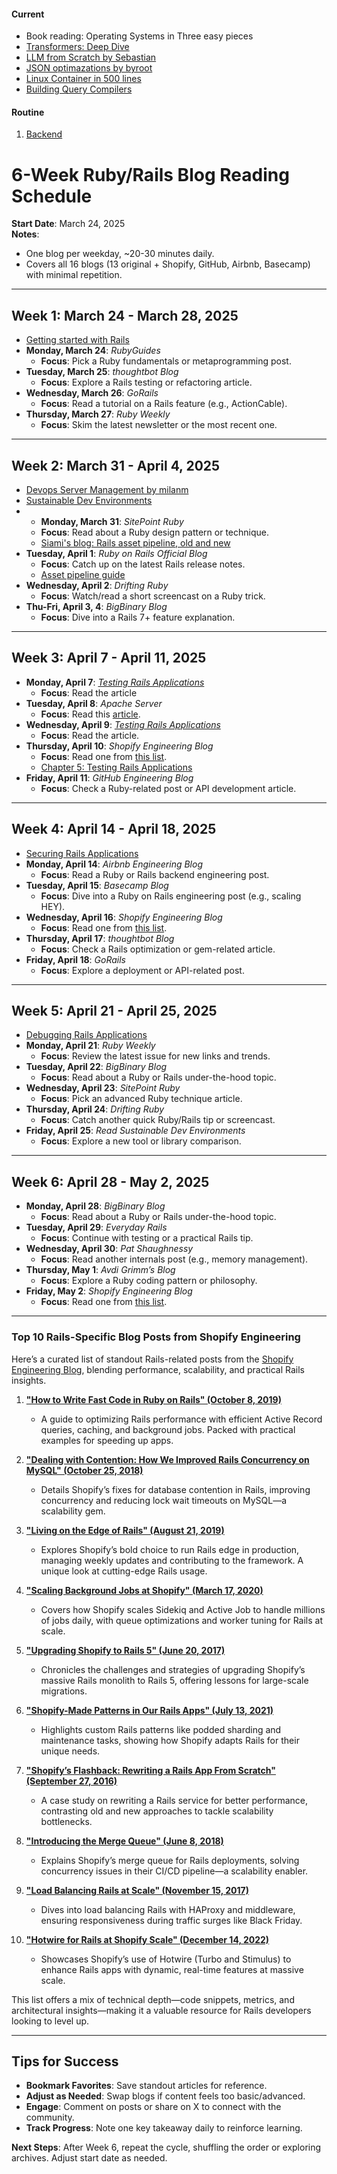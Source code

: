 #### Current
* Book reading: Operating Systems in Three easy pieces
* [Transformers: Deep Dive](https://www.brandonrohrer.com/transformers#second_order_skips)
* [LLM from Scratch by Sebastian](https://github.com/rasbt/LLMs-from-scratch)
* [JSON optimazations by byroot](https://byroot.github.io/)
* [Linux Container in 500 lines](https://blog.lizzie.io/linux-containers-in-500-loc.html)
* [Building Query Compilers](https://pi3.informatik.uni-mannheim.de/~moer/querycompiler.pdf)

#### Routine

1. [Backend](/backend.md)

# 6-Week Ruby/Rails Blog Reading Schedule
**Start Date**: March 24, 2025  
**Notes**:  
- One blog per weekday, ~20-30 minutes daily.
- Covers all 16 blogs (13 original + Shopify, GitHub, Airbnb, Basecamp) with minimal repetition.

---

## Week 1: March 24 - March 28, 2025
- [Getting started with Rails](https://guides.rubyonrails.org/getting_started.html)
- **Monday, March 24**: *RubyGuides*  
  - **Focus**: Pick a Ruby fundamentals or metaprogramming post.  
- **Tuesday, March 25**: *thoughtbot Blog*
  - **Focus**: Explore a Rails testing or refactoring article.  
- **Wednesday, March 26**: *GoRails*  
  - **Focus**: Read a tutorial on a Rails feature (e.g., ActionCable).  
- **Thursday, March 27**: *Ruby Weekly*  
  - **Focus**: Skim the latest newsletter or the most recent one.

---

## Week 2: March 31 - April 4, 2025
- [Devops Server Management by milanm](https://github.com/milanm/DevOps-Roadmap?tab=readme-ov-file#5-learn-server-management)
- [Sustainable Dev Environments](https://devbox.computer/)
- - **Monday, March 31**: *SitePoint Ruby*  
  - **Focus**: Read about a Ruby design pattern or technique.
  - [Siami's blog: Rails asset pipeline, old and new](https://blog.siami.fr/rails-asset-pipeline-old-and-new)  
- **Tuesday, April 1**: *Ruby on Rails Official Blog*  
  - **Focus**: Catch up on the latest Rails release notes.
  - [Asset pipeline guide](https://guides.rubyonrails.org/asset_pipeline.html)
- **Wednesday, April 2**: *Drifting Ruby*  
  - **Focus**: Watch/read a short screencast on a Ruby trick.  
- **Thu-Fri, April 3, 4**: *BigBinary Blog*
  - **Focus**: Dive into a Rails 7+ feature explanation.
---

## Week 3: April 7 - April 11, 2025
- **Monday, April 7**: *[Testing Rails Applications](https://guides.rubyonrails.org/testing.html)*  
  - **Focus**: Read the article
- **Tuesday, April 8**: *Apache Server*
  - **Focus**: Read this [article](https://www.twaino.com/en/blog/website-creation/apache-server-2/).  
- **Wednesday, April 9**: *[Testing Rails Applications](https://guides.rubyonrails.org/testing.html)*  
  - **Focus**: Read the article. 
- **Thursday, April 10**: *Shopify Engineering Blog*
  - **Focus**: Read one from [this list](#shopify).
  - [Chapter 5: Testing Rails Applications](https://guides.rubyonrails.org/testing.html#functional-testing-for-controllers)  
- **Friday, April 11**: *GitHub Engineering Blog*  
  - **Focus**: Check a Ruby-related post or API development article.  

---

## Week 4: April 14 - April 18, 2025
- [Securing Rails Applications](https://guides.rubyonrails.org/security.html)
- **Monday, April 14**: *Airbnb Engineering Blog*  
  - **Focus**: Read a Ruby or Rails backend engineering post.  
- **Tuesday, April 15**: *Basecamp Blog*  
  - **Focus**: Dive into a Ruby on Rails engineering post (e.g., scaling HEY).  
- **Wednesday, April 16**: *Shopify Engineering Blog*  
  - **Focus**: Read one from [this list](#shopify). 
- **Thursday, April 17**: *thoughtbot Blog*  
  - **Focus**: Check a Rails optimization or gem-related article.  
- **Friday, April 18**: *GoRails*  
  - **Focus**: Explore a deployment or API-related post.  

---

## Week 5: April 21 - April 25, 2025
- [Debugging Rails Applications](https://guides.rubyonrails.org/debugging_rails_applications.html)
- **Monday, April 21**: *Ruby Weekly*  
  - **Focus**: Review the latest issue for new links and trends.  
- **Tuesday, April 22**: *BigBinary Blog*  
  - **Focus**: Read about a Ruby or Rails under-the-hood topic.  
- **Wednesday, April 23**: *SitePoint Ruby*  
  - **Focus**: Pick an advanced Ruby technique article.  
- **Thursday, April 24**: *Drifting Ruby*  
  - **Focus**: Catch another quick Ruby/Rails tip or screencast.  
- **Friday, April 25**: *Read Sustainable Dev Environments*  
  - **Focus**: Explore a new tool or library comparison.  

---

## Week 6: April 28 - May 2, 2025
- **Monday, April 28**: *BigBinary Blog*
  - **Focus**: Read about a Ruby or Rails under-the-hood topic. 
- **Tuesday, April 29**: *Everyday Rails*  
  - **Focus**: Continue with testing or a practical Rails tip.  
- **Wednesday, April 30**: *Pat Shaughnessy*  
  - **Focus**: Read another internals post (e.g., memory management).  
- **Thursday, May 1**: *Avdi Grimm’s Blog*  
  - **Focus**: Explore a Ruby coding pattern or philosophy.  
- **Friday, May 2**: *Shopify Engineering Blog*  
  - **Focus**: Read one from [this list](#shopify).

---

### <a name="shopify"></a> Top 10 Rails-Specific Blog Posts from Shopify Engineering

Here’s a curated list of standout Rails-related posts from the [Shopify Engineering Blog](https://shopify.engineering/), blending performance, scalability, and practical Rails insights.

1. **["How to Write Fast Code in Ruby on Rails" (October 8, 2019)](https://shopify.engineering/how-to-write-fast-code-ruby-on-rails)**  
   - A guide to optimizing Rails performance with efficient Active Record queries, caching, and background jobs. Packed with practical examples for speeding up apps.

2. **["Dealing with Contention: How We Improved Rails Concurrency on MySQL" (October 25, 2018)](https://shopify.engineering/dealing-with-contention-how-we-improved-rails-concurrency-mysql)**  
   - Details Shopify’s fixes for database contention in Rails, improving concurrency and reducing lock wait timeouts on MySQL—a scalability gem.

3. **["Living on the Edge of Rails" (August 21, 2019)](https://shopify.engineering/living-edge-rails)**  
   - Explores Shopify’s bold choice to run Rails edge in production, managing weekly updates and contributing to the framework. A unique look at cutting-edge Rails usage.

4. **["Scaling Background Jobs at Shopify" (March 17, 2020)](https://shopify.engineering/scaling-background-jobs-shopify)**  
   - Covers how Shopify scales Sidekiq and Active Job to handle millions of jobs daily, with queue optimizations and worker tuning for Rails at scale.

5. **["Upgrading Shopify to Rails 5" (June 20, 2017)](https://shopify.engineering/upgrading-shopify-to-rails-5)**  
   - Chronicles the challenges and strategies of upgrading Shopify’s massive Rails monolith to Rails 5, offering lessons for large-scale migrations.

6. **["Shopify-Made Patterns in Our Rails Apps" (July 13, 2021)](https://shopify.engineering/shopify-made-patterns-our-rails-apps)**  
   - Highlights custom Rails patterns like podded sharding and maintenance tasks, showing how Shopify adapts Rails for their unique needs.

7. **["Shopify’s Flashback: Rewriting a Rails App From Scratch" (September 27, 2016)](https://shopify.engineering/shopify-flashback-rewriting-rails-app-scratch)**  
   - A case study on rewriting a Rails service for better performance, contrasting old and new approaches to tackle scalability bottlenecks.

8. **["Introducing the Merge Queue" (June 8, 2018)](https://shopify.engineering/introducing-the-merge-queue)**  
   - Explains Shopify’s merge queue for Rails deployments, solving concurrency issues in their CI/CD pipeline—a scalability enabler.

9. **["Load Balancing Rails at Scale" (November 15, 2017)](https://shopify.engineering/load-balancing-rails-scale)**  
   - Dives into load balancing Rails with HAProxy and middleware, ensuring responsiveness during traffic surges like Black Friday.

10. **["Hotwire for Rails at Shopify Scale" (December 14, 2022)](https://shopify.engineering/hotwire-for-rails-at-shopify-scale)**  
    - Showcases Shopify’s use of Hotwire (Turbo and Stimulus) to enhance Rails apps with dynamic, real-time features at massive scale.

This list offers a mix of technical depth—code snippets, metrics, and architectural insights—making it a valuable resource for Rails developers looking to level up.

---

## Tips for Success
- **Bookmark Favorites**: Save standout articles for reference.  
- **Adjust as Needed**: Swap blogs if content feels too basic/advanced.  
- **Engage**: Comment on posts or share on X to connect with the community.  
- **Track Progress**: Note one key takeaway daily to reinforce learning.  

**Next Steps**: After Week 6, repeat the cycle, shuffling the order or exploring archives. Adjust start date as needed.
